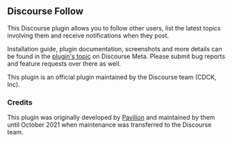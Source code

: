## Discourse Follow

This Discourse plugin allows you to follow other users, list the latest topics involving them and receive notifications when they post.

Installation guide, plugin documentation, screenshots and more details can be found in the [plugin's topic](https://meta.discourse.org/t/follow-plugin/110579?u=osama) on Discourse Meta. Please submit bug reports and feature requests over there as well.

This plugin is an official plugin maintained by the Discourse team (CDCK, Inc).

### Credits

This plugin was originally developed by [Pavilion](https://thepavilion.io) and maintained by them until October 2021 when maintenance was transferred to the Discourse team.
